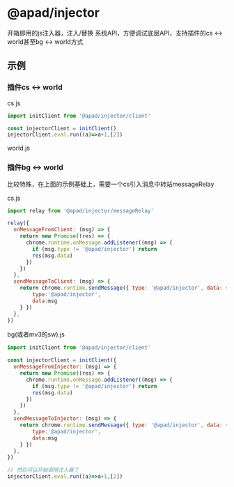 # @apad/injector

开箱即用的js注入器，注入/替换 系统API，方便调试底层API，支持插件的cs <-> world甚至bg <-> world方式

## 示例

### 插件cs <-> world

cs.js
```js
import initClient from '@apad/injector/client'

const injectorClient = initClient()
injectorClient.eval.run((a)=>a+1,[2])
```

world.js

### 插件bg <-> world

比较特殊，在上面的示例基础上，需要一个cs引入消息中转站messageRelay

cs.js
```js
import relay from '@apad/injector/messageRelay'

relay({
  onMessageFromClient: (msg) => {
    return new Promise((res) => {
      chrome.runtime.onMessage.addListener((msg) => {
        if (msg.type != '@apad/injector') return
        res(msg.data)
      })
    })
  },
  sendMessageToClient: (msg) => {
    return chrome.runtime.sendMessage({ type: '@apad/injector', data: {
        type:'@apad/injector',
        data:msg
    } })
  },
})
```

bg(或者mv3的sw).js
```js
import initClient from '@apad/injector/client'

const injectorClient = initClient({
  onMessageFromInjector: (msg) => {
    return new Promise((res) => {
      chrome.runtime.onMessage.addListener((msg) => {
        if (msg.type != '@apad/injector') return
        res(msg.data)
      })
    })
  },
  sendMessageToInjector: (msg) => {
    return chrome.runtime.sendMessage({ type: '@apad/injector', data: {
        type:'@apad/injector',
        data:msg
    } })
  },
})

// 然后可以开始调用注入器了
injectorClient.eval.run((a)=>a+1,[2])
```